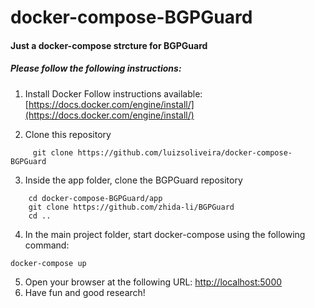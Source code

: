 # docker-compose-BGPGuard

#### Just a docker-compose strcture for BGPGuard

##### **Please follow the following instructions:**

1. Install Docker
     Follow instructions available: [https://docs.docker.com/engine/install/](https://docs.docker.com/engine/install/)

2. Clone this repository
```
     git clone https://github.com/luizsoliveira/docker-compose-BGPGuard
```

3. Inside the app folder, clone the BGPGuard repository
```
    cd docker-compose-BGPGuard/app
    git clone https://github.com/zhida-li/BGPGuard
    cd ..
```
4. In the main project folder, start docker-compose using the following command:
```
docker-compose up
```
5. Open your browser at the following URL: [http://localhost:5000](http://localhost:5000)
6. Have fun and good research!